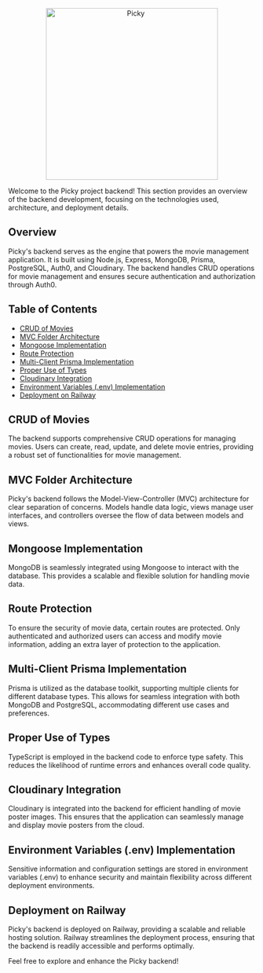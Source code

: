 <div align="center">
  <img src="https://res.cloudinary.com/du94mex28/image/upload/v1699002532/Picky/logo_hlbuat.png" alt="Picky" width="350">
</div>

Welcome to the Picky project backend! This section provides an overview of the backend development, focusing on the technologies used, architecture, and deployment details.

## Overview

Picky's backend serves as the engine that powers the movie management application. It is built using Node.js, Express, MongoDB, Prisma, PostgreSQL, Auth0, and Cloudinary. The backend handles CRUD operations for movie management and ensures secure authentication and authorization through Auth0.

## Table of Contents

- [CRUD of Movies](#crud-of-movies)
- [MVC Folder Architecture](#mvc-folder-architecture)
- [Mongoose Implementation](#mongoose-implementation)
- [Route Protection](#route-protection)
- [Multi-Client Prisma Implementation](#multi-client-prisma-implementation)
- [Proper Use of Types](#proper-use-of-types)
- [Cloudinary Integration](#cloudinary-integration)
- [Environment Variables (.env) Implementation](#environment-variables-env-implementation)
- [Deployment on Railway](#deployment-on-railway)

## CRUD of Movies

The backend supports comprehensive CRUD operations for managing movies. Users can create, read, update, and delete movie entries, providing a robust set of functionalities for movie management.

## MVC Folder Architecture

Picky's backend follows the Model-View-Controller (MVC) architecture for clear separation of concerns. Models handle data logic, views manage user interfaces, and controllers oversee the flow of data between models and views.

## Mongoose Implementation

MongoDB is seamlessly integrated using Mongoose to interact with the database. This provides a scalable and flexible solution for handling movie data.

## Route Protection

To ensure the security of movie data, certain routes are protected. Only authenticated and authorized users can access and modify movie information, adding an extra layer of protection to the application.

## Multi-Client Prisma Implementation

Prisma is utilized as the database toolkit, supporting multiple clients for different database types. This allows for seamless integration with both MongoDB and PostgreSQL, accommodating different use cases and preferences.

## Proper Use of Types

TypeScript is employed in the backend code to enforce type safety. This reduces the likelihood of runtime errors and enhances overall code quality.

## Cloudinary Integration

Cloudinary is integrated into the backend for efficient handling of movie poster images. This ensures that the application can seamlessly manage and display movie posters from the cloud.

## Environment Variables (.env) Implementation

Sensitive information and configuration settings are stored in environment variables (.env) to enhance security and maintain flexibility across different deployment environments.

## Deployment on Railway

Picky's backend is deployed on Railway, providing a scalable and reliable hosting solution. Railway streamlines the deployment process, ensuring that the backend is readily accessible and performs optimally.

Feel free to explore and enhance the Picky backend!